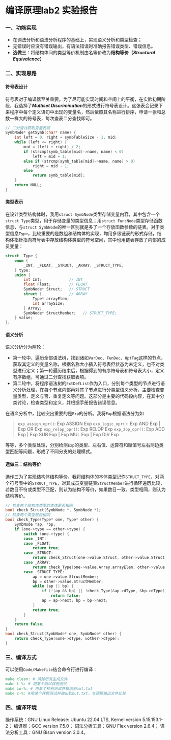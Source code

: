 # 编译原理lab2 实验报告


### 一、功能实现

- 在词法分析和语法分析程序的基础上，实现语义分析和类型检查；
- 无错误时应没有错误输出，有语法错误时准确报告错误类型、错误信息。
- **选做三**：将结构体间的类型等价机制由名等价改为**结构等价（*Structural Equivalence*）**

### 二、实现思路

#### 符号表设计

符号表对于编译器至关重要。为了尽可能实现时间和空间上的平衡，在实验初期阶段，我选择了***Multiset Discrimination***的形式进行符号表设计。这张表会记录下来程序中每个定义语句中出现的变量名，然后依照其名称进行排序，申请一张和总数一样大的符号表，每次查表二分查找即可。

```c
// 二分查找获取变量表项
SymbNode* getSymb(char* name) {
    int left = 0, right = symbTableSize - 1, mid;
    while (left <= right) {
        mid = (left + right) / 2;
        if (strcmp(symb_table[mid]->name, name) < 0)
            left = mid + 1;
        else if (strcmp(symb_table[mid]->name, name) > 0)
            right = mid - 1;
        else
            return symb_table[mid];
    }
    return NULL;
}
```

#### 类型表示

在设计类型结构体时，我用`struct SymbNode`类型存储变量内容，其中包含一个`struct Type`类型，用于存储变量的类型信息；用`struct FuncNode`类型存储函数信息，与`struct SymbNode`的唯一区别就是多了一个存放函数参数的链表。对于类型信息`Type`，比较重要的是数组和结构体的实现，均用多级链表的形式存储，结构体指针指向符号表中存放结构体类型的符号空间，其中也用链表存放了内部的成员变量：

```c
struct _Type {
    enum {
        _INT, _FLOAT, _STRUCT, _ARRAY, _STRUCT_TYPE,
    } type;
    union {
        int Int;            // INT
        float Float;        // FLOAT
        SymbNode* Struct;   // STRUCT
        struct {            // ARRAY
            Type* arrayElem;
            int arraySize;
        } Array;
        SymbNode* StructMember;   // STRUCT_TYPE;
    } value;
};
```

#### 语义分析

语义分析分为两轮：

* 第一轮中，遍历全部语法树，找到诸如`VarDec`、`FunDec`、`OptTag`这样的节点，获取其定义的变量名称，根据名称大小插入符号表但状态为未定义，也不对类型进行定义；第一轮遍历结束后，根据得到的有序符号表和符号表大小，定义有序数组，可通过二分查找获取表项。
* 第二轮中，将程序语法树的`ExtDefList`作为入口，分别每个类型的节点进行语义分析处理，在每个节点内部再对其子节点进行分类型语义分析，主要检查变量类型、定义与否、重复定义等问题。这部分是主要的代码段内容，在其中分类讨论，检查类型和定义，并根据手册报告错误信息。

在语义分析中，比较突出重要的是`Exp`的分析。我将`Exp`根据语法分为如

> `exp_assign_opr()`: Exp ASSIGN Exp
> `exp_logic_opr()`:   Exp AND Exp | Exp OR Exp
> `exp_relop_opr()`:   Exp RELOP Exp
> `exp_2op_opr()`:       Exp ADD Exp | Exp SUB Exp | Exp MUL Exp | Exp DIV Exp

等等，多个类型处理，分别检测`Exp`的类型、左右值、运算符和赋值号左右两边类型匹配等问题，形成了不同分支的处理模式。

#### 	选做三：结构等价

选作三为了实现结构体结构等价，我将结构体的本体类型记作`STRUCT_TYPE`，对两个符号表中的`STRUCT_TYPE`，对其成员变量链表`StructMember`进行循环遍历比较，若数目不符或类型不匹配，则认为结构不等价，如果数目一致、类型相同，则认为结构等价。

```c
// 检查两个结构体类型的本体是否相同
bool check_Struct(SymbNode *, SymbNode *);
// 检查两个类型是否相同
bool check_Type(Type* one, Type* other) {
    SymbNode *ap, *bp;
    if (one->type == other->type) {
        switch (one->type) {
        case _INT:
        case _FLOAT:
            return true;
        case _STRUCT:
            return check_Struct(one->value.Struct, other->value.Struct);
        case _ARRAY:
            return check_Type(one->value.Array.arrayElem, other->value.Array.arrayElem);
        case _STRUCT_TYPE:
            ap = one->value.StructMember;
            bp = other->value.StructMember;
            while (ap || bp) {
                if (!(ap && bp) || !check_Type(&ap->dType, &bp->dType))
                    return false;
                ap = ap->next; bp = bp->next;
            }
            return true;
        }
    }
    return false;
}
bool check_Struct(SymbNode* one, SymbNode* other) {
    return check_Type(&one->dType, &other->dType);
}
```

### 三、编译方式

可以使用`Code/Makefile`结合命令行进行编译：

```makefile
make clean: # 清除所有生成文件 
make t-%: # 用某个测试样例测试
make io-%: # 用某个样例测试并输出到out.txt
make c-%: #用某个样例测试并输出到out.txt，与预期输出文件比较
```

### 四、编译环境

操作系统：GNU Linux Release: Ubuntu 22.04 LTS, Kernel version 5.15.153.1-2；
编译器：GCC version 7.5.0；
词法分析工具：GNU Flex version 2.6.4；
语法分析工具：GNU Bison version 3.0.4。
